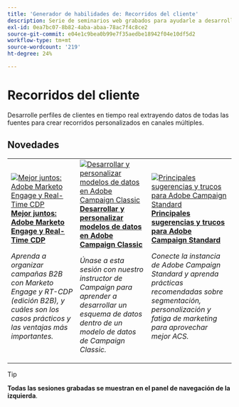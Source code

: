 ```yaml
---
title: 'Generador de habilidades de: Recorridos del cliente'
description: Serie de seminarios web grabados para ayudarle a desarrollar perfiles de clientes en tiempo real aprovechando los datos de todas las fuentes para crear recorridos personalizados en canales múltiples.
exl-id: 0ea7bc07-8b82-4aba-abaa-78ac7f4c8ce2
source-git-commit: e04e1c9bea0b99e7f35aedbe18942f04e10df5d2
workflow-type: tm+mt
source-wordcount: '219'
ht-degree: 24%

---
```


# Recorridos del cliente

Desarrolle perfiles de clientes en tiempo real extrayendo datos de todas las fuentes para crear recorridos personalizados en canales múltiples.

## Novedades

<table>
<tr>
  <td>
    <a href="https://experienceleague.adobe.com/docs/skill-builder-events/skill-builder/customer-journeys/2022/b2b-campaigns.html">
      <img alt="Mejor juntos: Adobe Marketo Engage y Real-Time CDP" src="https://video.tv.adobe.com/v/343824?format=jpeg" />
    </a>
     <div>
      <a href="https://experienceleague.adobe.com/docs/skill-builder-events/skill-builder/customer-journeys/2022/b2b-campaigns.html">
        <strong>Mejor juntos: Adobe Marketo Engage y Real-Time CDP</strong>
      </a>
    </div>
    <p>
    <em>Aprenda a organizar campañas B2B con Marketo Engage y RT-CDP (edición B2B), y cuáles son los casos prácticos y las ventajas más importantes.</em>
    <p>
  </td>
  <td>
    <a href="https://experienceleague.adobe.com/docs/skill-builder-events/skill-builder/customer-journeys/2022/data-models.html">
      <img alt="Desarrollar y personalizar modelos de datos en Adobe Campaign Classic" src="https://video.tv.adobe.com/v/343829?format=jpeg" />
    </a>
     <div>
      <a href="https://experienceleague.adobe.com/docs/skill-builder-events/skill-builder/customer-journeys/2022/data-models.html">
        <strong>Desarrollar y personalizar modelos de datos en Adobe Campaign Classic</strong>
      </a>
    </div>
    <p>
    <em>Únase a esta sesión con nuestro instructor de Campaign para aprender a desarrollar un esquema de datos dentro de un modelo de datos de Campaign Classic.</em>
    <p>
  </td>  
  <td>
    <a href="https://experienceleague.adobe.com/docs/skill-builder-events/skill-builder/customer-journeys/2022/tips-and-tricks.html">
      <img alt="Principales sugerencias y trucos para Adobe Campaign Standard" src="https://video.tv.adobe.com/v/343828?format=jpeg" />
    </a>
     <div>
      <a href="https://experienceleague.adobe.com/docs/skill-builder-events/skill-builder/customer-journeys/2022/tips-and-tricks.html">
        <strong>Principales sugerencias y trucos para Adobe Campaign Standard</strong>
      </a>
    </div>
    <p>
    <em>Conecte la instancia de Adobe Campaign Standard y aprenda prácticas recomendadas sobre segmentación, personalización y fatiga de marketing para aprovechar mejor ACS.</em>
    <p>
  </td>
</tr>
</table>

>[!TIP]
>
>**Todas las sesiones grabadas se muestran en el panel de navegación de la izquierda**.
